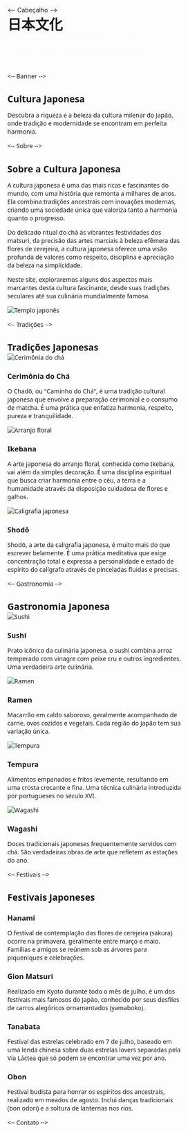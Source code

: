 <!DOCTYPE html>
<html lang="pt-br">
<head>
    <meta charset="UTF-8">
    <meta name="viewport" content="width=device-width, initial-scale=1.0">
    <title>Cultura Japonesa - Tradição e Modernidade</title>
    <style>
        /* Estilos gerais */
        * {
            margin: 0;
            padding: 0;
            box-sizing: border-box;
            font-family: 'Segoe UI', Tahoma, Geneva, Verdana, sans-serif;
        }
        
body {
            background-color: #f5f5f5;
            color: #333;
            line-height: 1.6;
        }
        
 .container {
            width: 90%;
            max-width: 1200px;
            margin: 0 auto;
            padding: 0 15px;
        }
                /* Cabeçalho */
        header {
            background-color: #bc002d; /* Vermelho japonês */
            color: white;
            padding: 20px 0;
            box-shadow: 0 2px 10px rgba(0, 0, 0, 0.1);
        }
                .header-content {

display: flex;
            justify-content: space-between;
            align-items: center;
        }
                .logo {
            font-size: 2rem;
            font-weight: bold;
            display: flex;
            align-items: center;
        }
        
.logo span {
            margin-left: 10px;
        }
                nav ul {
            display: flex;
            list-style: none;
        }
        
nav ul li {
            margin-left: 20px;
        }
                nav ul li a {
            color: white;
            text-decoration: none;
            font-weight: 500;
            transition: color 0.3s;
        }
        
 nav ul li a:hover {
            color: #ffd700; /* Dourado */
        }
                /* Banner */
        .banner {
            background: linear-gradient(rgba(0, 0, 0, 0.5), rgba(0, 0, 0, 0.5)), url('https://images.unsplash.com/photo-1528164344705-47542687000d?ixlib=rb-1.2.1&auto=format&fit=crop&w=1350&q=80');
            background-size: cover;
            background-position: center;
            height: 500px;
            display: flex;
            align-items: center;
            justify-content: center;
            text-align: center;
            color: white;
        }
        
.banner-content h1 {
            font-size: 3.5rem;
            margin-bottom: 20px;
            text-shadow: 2px 2px 4px rgba(0, 0, 0, 0.5);
        }
                .banner-content p {
            font-size: 1.2rem;
            max-width: 700px;
            margin: 0 auto;
        }
        
/* Seções */
        section {
            padding: 60px 0;
        }
                .section-title {
            text-align: center;
            margin-bottom: 40px;
            position: relative;
        }
        
.section-title h2 {
            font-size: 2.5rem;
            color: #bc002d;
            display: inline-block;
            padding-bottom: 10px;
        }
                .section-title h2::after {
            content: '';
            position: absolute;
            width: 100px;
            height: 3px;
            background-color: #bc002d;
            bottom: 0;
            left: 50%;
            transform: translateX(-50%);
        }
        
/* Sobre */
        .about-content {
            display: flex;
            align-items: center;
            gap: 40px;
        }
                .about-text {
            flex: 1;
        }
        
.about-image {
            flex: 1;
            border-radius: 10px;
            overflow: hidden;
            box-shadow: 0 5px 15px rgba(0, 0, 0, 0.1);
        }
        
.about-image img {
            width: 100%;
            height: auto;
            display: block;
        }
                /* Tradições */
        .traditions-grid {
            display: grid;
            grid-template-columns: repeat(auto-fit, minmax(300px, 1fr));
            gap: 30px;
        }
        
.tradition-card {
            background-color: white;
            border-radius: 10px;
            overflow: hidden;
            box-shadow: 0 5px 15px rgba(0, 0, 0, 0.1);
            transition: transform 0.3s;
        }
                .tradition-card:hover {
            transform: translateY(-10px);
        }
        
.tradition-image {
            height: 200px;
            overflow: hidden;
        }
                .tradition-image img {
            width: 100%;
            height: 100%;
            object-fit: cover;
            transition: transform 0.5s;
        }
        
.tradition-card:hover .tradition-image img {
            transform: scale(1.1);
        }
                .tradition-content {
            padding: 20px;
        }
        
.tradition-content h3 {
            color: #bc002d;
            margin-bottom: 10px;
        }
                /* Gastronomia */
        .gastronomy {
            background-color: #f9f9f9;
        }
        
.food-grid {
            display: grid;
            grid-template-columns: repeat(auto-fit, minmax(250px, 1fr));
            gap: 30px;
        }
                .food-item {
            text-align: center;
        }
        
.food-image {
            width: 200px;
            height: 200px;
            border-radius: 50%;
            overflow: hidden;
            margin: 0 auto 20px;
            border: 5px solid #bc002d;
        }
                .food-image img {
            width: 100%;
            height: 100%;
            object-fit: cover;
        }
        
.food-item h3 {
            margin-bottom: 10px;
            color: #bc002d;
        }
                /* Festivais */
        .festivals {
            background-color: #fff;
        }
        
.festival-timeline {
            max-width: 800px;
            margin: 0 auto;
            position: relative;
        }
                .festival-timeline::before {
            content: '';
            position: absolute;
            left: 50%;
            top: 0;
            bottom: 0;
            width: 4px;
            background-color: #bc002d;
            transform: translateX(-50%);
        }
        
.festival-item {
            margin-bottom: 40px;
            position: relative;
            width: 50%;
            padding: 20px;
        }
                .festival-item:nth-child(odd) {
            left: 0;
        }
        
.festival-item:nth-child(even) {
            left: 50%;
        }
                .festival-content {
            background-color: white;
            padding: 20px;
            border-radius: 10px;
            box-shadow: 0 5px 15px rgba(0, 0, 0, 0.1);
            position: relative;
        }
        
.festival-content::after {
            content: '';
            position: absolute;
            top: 20px;
            width: 20px;
            height: 20px;
            background-color: white;
            transform: rotate(45deg);
        }
                .festival-item:nth-child(odd) .festival-content::after {
            right: -10px;
        }
        
.festival-item:nth-child(even) .festival-content::after {
            left: -10px;
        }
                .festival-item h3 {
            color: #bc002d;
            margin-bottom: 10px;
        }
        
/* Contato */
        .contact {
            background-color: #f9f9f9;
        }
                .contact-form {
            max-width: 600px;
            margin: 0 auto;
            background-color: white;
            padding: 30px;
            border-radius: 10px;
            box-shadow: 0 5px 15px rgba(0, 0, 0, 0.1);
        }
        
.form-group {
            margin-bottom: 20px;
        }
                .form-group label {
            display: block;
            margin-bottom: 5px;
            font-weight: 500;
        }
        
.form-group input,
        .form-group textarea {
            width: 100%;
            padding: 10px;
            border: 1px solid #ddd;
            border-radius: 5px;
            font-size: 1rem;
        }
                .form-group textarea {
            height: 150px;
            resize: vertical;
        }
        
.btn {
            display: inline-block;
            background-color: #bc002d;
            color: white;
            padding: 12px 30px;
            border: none;
            border-radius: 5px;
            cursor: pointer;
            font-size: 1rem;
            font-weight: 500;
            transition: background-color 0.3s;
        }
                .btn:hover {
            background-color: #a00024;
        }
        
/* Rodapé */
        footer {
            background-color: #333;
            color: white;
            padding: 40px 0 20px;
        }
                .footer-content {
            display: flex;
            justify-content: space-between;
            flex-wrap: wrap;
            margin-bottom: 30px;
        }
        
.footer-section {
            flex: 1;
            min-width: 250px;
            margin-bottom: 20px;
        }
                .footer-section h3 {
            margin-bottom: 20px;
            color: #ffd700;
        }
        
.footer-section ul {
            list-style: none;
        }
                .footer-section ul li {
            margin-bottom: 10px;
        }
        
.footer-section ul li a {
            color: #ddd;
            text-decoration: none;
            transition: color 0.3s;
        }
                .footer-section ul li a:hover {
            color: #ffd700;
        }
        
.social-links {
            display: flex;
            gap: 15px;
        }
                .social-links a {
            color: white;
            font-size: 1.5rem;
            transition: color 0.3s;
        }
        
.social-links a:hover {
            color: #ffd700;
        }
                .copyright {
            text-align: center;
            padding-top: 20px;
            border-top: 1px solid #555;
            font-size: 0.9rem;
            color: #aaa;
        }
        
/* Responsividade */
        @media (max-width: 768px) {
            .header-content {
                flex-direction: column;
                text-align: center;
            }
                        nav ul {
                margin-top: 20px;
                justify-content: center;
            }
            
.banner-content h1 {
                font-size: 2.5rem;
            }
            
 .about-content {
                flex-direction: column;
            }
                        .festival-timeline::before {
                left: 20px;
            }
            
.festival-item {
                width: 100%;
                left: 0 !important;
                padding-left: 50px;
            }
                        .festival-item:nth-child(odd) .festival-content::after,
            .festival-item:nth-child(even) .festival-content::after {
                left: -10px;
                right: auto;
            }
        }
    </style>
</head>
<body>
    <-- Cabeçalho -->
    <header>
        <div class="container">
            <div class="header-content">
                <div class="logo">
                    <span>日本文化</span>
                </div>
                <nav>
                    <ul>
                        <li><a href="#sobre">Sobre</a></li>
                        <li><a href="#tradicoes">Tradições</a></li>
                        <li><a href="#gastronomia">Gastronomia</a></li>
                        <li><a href="#festivais">Festivais</a></li>
                        <li><a href="#contato">Contato</a></li>
                    </ul>
                </nav>
            </div>
        </div>
    </header>

<-- Banner -->
    <section class="banner">
        <div class="container">
            <div class="banner-content">
                <h1>Cultura Japonesa</h1>
                <p>Descubra a riqueza e a beleza da cultura milenar do Japão, onde tradição e modernidade se encontram em perfeita harmonia.</p>
            </div>
        </div>
    </section>

<-- Sobre -->
    <section id="sobre">
        <div class="container">
            <div class="section-title">
                <h2>Sobre a Cultura Japonesa</h2>
            </div>
            <div class="about-content">
                <div class="about-text">
                    <p>A cultura japonesa é uma das mais ricas e fascinantes do mundo, com uma história que remonta a milhares de anos. Ela combina tradições ancestrais com inovações modernas, criando uma sociedade única que valoriza tanto a harmonia quanto o progresso.</p>
                    <p>Do delicado ritual do chá às vibrantes festividades dos matsuri, da precisão das artes marciais à beleza efêmera das flores de cerejeira, a cultura japonesa oferece uma visão profunda de valores como respeito, disciplina e apreciação da beleza na simplicidade.</p>
                    <p>Neste site, exploraremos alguns dos aspectos mais marcantes desta cultura fascinante, desde suas tradições seculares até sua culinária mundialmente famosa.</p>
                </div>
                <div class="about-image">
                    <img src="https://images.unsplash.com/photo-1540959733332-eab4deabeeaf?ixlib=rb-1.2.1&auto=format&fit=crop&w=1350&q=80" alt="Templo japonês">
                </div>
            </div>
        </div>
    </section>

 <-- Tradições -->
    <section id="tradicoes" class="traditions">
        <div class="container">
            <div class="section-title">
                <h2>Tradições Japonesas</h2>
            </div>
            <div class="traditions-grid">
                <div class="tradition-card">
                    <div class="tradition-image">
                        <img src="https://tse3.mm.bing.net/th/id/OIP.BYShDoyIwJ-kk3qV6p8LtQHaE8?rs=1&pid=ImgDetMain&o=7&rm=3" alt="Cerimônia do chá">
                    </div>
                    <div class="tradition-content">
                        <h3>Cerimônia do Chá</h3>
                        <p>O Chadō, ou "Caminho do Chá", é uma tradição cultural japonesa que envolve a preparação cerimonial e o consumo de matcha. É uma prática que enfatiza harmonia, respeito, pureza e tranquilidade.</p>
                    </div>
                </div>
                <div class="tradition-card">
                    <div class="tradition-image">
                        <img src="https://tse2.mm.bing.net/th/id/OIP.8FcytUD4YJO2ZQk20HGGlwHaEo?rs=1&pid=ImgDetMain&o=7&rm=3" alt="Arranjo floral">
                    </div>
                    <div class="tradition-content">
                        <h3>Ikebana</h3>
                        <p>A arte japonesa do arranjo floral, conhecida como Ikebana, vai além da simples decoração. É uma disciplina espiritual que busca criar harmonia entre o céu, a terra e a humanidade através da disposição cuidadosa de flores e galhos.</p>
                    </div>
                </div>
                <div class="tradition-card">
                    <div class="tradition-image">
                        <img src="https://images.unsplash.com/photo-1571019613454-1cb2f99b2d8b?ixlib=rb-1.2.1&auto=format&fit=crop&w=1350&q=80" alt="Caligrafia japonesa">
                    </div>
                    <div class="tradition-content">
                        <h3>Shodō</h3>
                        <p>Shodō, a arte da caligrafia japonesa, é muito mais do que escrever belamente. É uma prática meditativa que exige concentração total e expressa a personalidade e estado de espírito do calígrafo através de pinceladas fluidas e precisas.</p>
                    </div>
                </div>
            </div>
        </div>
    </section>

 <-- Gastronomia -->
    <section id="gastronomia" class="gastronomy">
        <div class="container">
            <div class="section-title">
                <h2>Gastronomia Japonesa</h2>
            </div>
            <div class="food-grid">
                <div class="food-item">
                    <div class="food-image">
                        <img src="https://images.unsplash.com/photo-1579584425555-c3ce17fd4351?ixlib=rb-1.2.1&auto=format&fit=crop&w=800&q=80" alt="Sushi">
                    </div>
                    <h3>Sushi</h3>
                    <p>Prato icônico da culinária japonesa, o sushi combina arroz temperado com vinagre com peixe cru e outros ingredientes. Uma verdadeira arte culinária.</p>
                </div>
                <div class="food-item">
                    <div class="food-image">
                        <img src="https://th.bing.com/th/id/OSK.HEROn8FYbNXQCfnD72lGb3GvqfT05dhAhKynNyZGFYHKh2U?o=7rm=3&rs=1&pid=ImgDetMain&o=7&rm=3" alt="Ramen">
                    </div>
                    <h3>Ramen</h3>
                    <p>Macarrão em caldo saboroso, geralmente acompanhado de carne, ovos cozidos e vegetais. Cada região do Japão tem sua variação única.</p>
                </div>
                <div class="food-item">
                    <div class="food-image">
                        <img src="https://images.unsplash.com/photo-1553621042-f6e147245754?ixlib=rb-1.2.1&auto=format&fit=crop&w=800&q=80" alt="Tempura">
                    </div>
                    <h3>Tempura</h3>
                    <p>Alimentos empanados e fritos levemente, resultando em uma crosta crocante e fina. Uma técnica culinária introduzida por portugueses no século XVI.</p>
                </div>
                <div class="food-item">
                    <div class="food-image">
                        <img src="https://tse3.mm.bing.net/th/id/OIP.Z5cU2-Soa_WfUY_2NUO9wAHaEK?rs=1&pid=ImgDetMain&o=7&rm=3" alt="Wagashi">
                    </div>
                    <h3>Wagashi</h3>
                    <p>Doces tradicionais japoneses frequentemente servidos com chá. São verdadeiras obras de arte que refletem as estações do ano.</p>
                </div>
            </div>
        </div>
    </section>

<-- Festivais -->
    <section id="festivais" class="festivals">
        <div class="container">
            <div class="section-title">
                <h2>Festivais Japoneses</h2>
            </div>
            <div class="festival-timeline">
                <div class="festival-item">
                    <div class="festival-content">
                        <h3>Hanami</h3>
                        <p>O festival de contemplação das flores de cerejeira (sakura) ocorre na primavera, geralmente entre março e maio. Famílias e amigos se reúnem sob as árvores para piqueniques e celebrações.</p>
                    </div>
                </div>
                <div class="festival-item">
                    <div class="festival-content">
                        <h3>Gion Matsuri</h3>
                        <p>Realizado em Kyoto durante todo o mês de julho, é um dos festivais mais famosos do Japão, conhecido por seus desfiles de carros alegóricos ornamentados (yamaboko).</p>
                    </div>
                </div>
                <div class="festival-item">
                    <div class="festival-content">
                        <h3>Tanabata</h3>
                        <p>Festival das estrelas celebrado em 7 de julho, baseado em uma lenda chinesa sobre duas estrelas lovers separadas pela Via Láctea que só podem se encontrar uma vez por ano.</p>
                    </div>
                </div>
                <div class="festival-item">
                    <div class="festival-content">
                        <h3>Obon</h3>
                        <p>Festival budista para honrar os espíritos dos ancestrais, realizado em meados de agosto. Inclui danças tradicionais (bon odori) e a soltura de lanternas nos rios.</p>
                    </div>
                </div>
            </div>
        </div>
    </section>

<-- Contato -->
